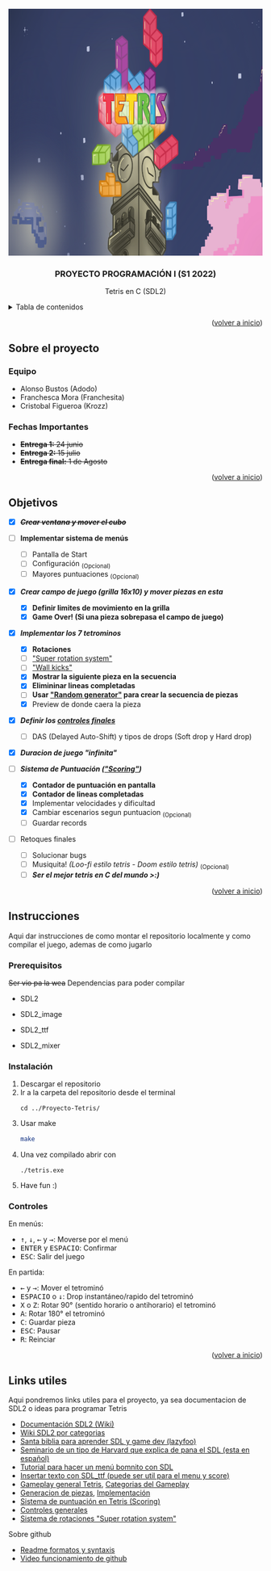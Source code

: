 <div id="top"></div>

<!-- PROJECT LOGO -->
<br />
<div align="center">
  </a>
    <img src="/assets/frontpage.png" alt="Logo" width="869" height="489">
  </a>

  <h3 align="center">PROYECTO PROGRAMACIÓN I (S1 2022)</h3>

  <p align="center">
    Tetris en C (SDL2)
    <br />
  </p>
</div>

<!-- TABLE OF CONTENTS -->
<details>
  <summary>Tabla de contenidos</summary>
  <ol>
    <li>
      <a href="#sobre-el-proyecto">Sobre el proyecto</a>
    </li>
	<li><a href="#objetivos">Objetivos</a></li>
    <li>
      <a href="#instrucciones">Instrucciones</a>
      <ul>
        <li><a href="#prerequisitos">Prerequisitos</a></li>
        <li><a href="#instalación">Instalación</a></li>
		<li><a href="#controles">Controles</a></li>
      </ul>
    </li>
    <li><a href="#links-utiles">Links utiles</a></li>
  </ol>
</details>

<p align="right">(<a href="#top">volver a inicio</a>)</p>

<!-- ABOUT THE PROJECT -->
## Sobre el proyecto
### Equipo
* Alonso Bustos (Adodo)
* Franchesca Mora (Franchesita)
* Cristobal Figueroa (Krozz)

### Fechas Importantes
* ~~**Entrega 1:** 24 junio~~
* ~~**Entrega 2:** 15 julio~~
* ~~**Entrega final:** 1 de Agosto~~

<p align="right">(<a href="#top">volver a inicio</a>)</p>

<!-- ROADMAP -->
## Objetivos

- [x] ~~***Crear ventana y mover el cubo***~~

- [ ] **Implementar sistema de menús**
    - [ ] Pantalla de Start
    - [ ] Configuración <sub>(Opcional)</sub>
    - [ ] Mayores puntuaciones  <sub>(Opcional)</sub>

- [X] ***Crear campo de juego (grilla 16x10) y mover piezas en esta***
    - [X] **Definir limites de movimiento en la grilla**
    - [X] **Game Over! (Si una pieza sobrepasa el campo de juego)**

- [X] ***Implementar los 7 tetrominos***
    - [X] **Rotaciones**
     - [ ] ["Super rotation system"](https://tetris.wiki/Super_Rotation_System)
     - [ ] ["Wall kicks"](https://tetris.wiki/Super_Rotation_System#Wall_Kicks)
    - [X] **Mostrar la siguiente pieza en la secuencia**
    - [X] **Elimininar lineas completadas**
    - [ ] **Usar ["Random generator"](https://www.educative.io/courses/game-development-js-tetris/xlKZA7B9lLr) para crear la secuencia de piezas**
    - [X] Preview de donde caera la pieza

- [X] ***Definir los [controles finales](https://strategywiki.org/wiki/Tetris/Controls)***
    - [ ] DAS (Delayed Auto-Shift) y tipos de drops (Soft drop y Hard drop)

- [X] ***Duracion de juego "infinita"***

- [ ] ***Sistema de Puntuación (["Scoring"](https://tetris.wiki/Scoring))***
    - [X] **Contador de puntuación en pantalla**
    - [X] **Contador de lineas completadas**
    - [X] Implementar velocidades y dificultad
    - [X] Cambiar escenarios segun puntuacion <sub>(Opcional)</sub>
    - [ ] Guardar records

- [ ] Retoques finales
    - [ ] Solucionar bugs
    - [ ] Musiquita! _(Loo-fi estilo tetris - Doom estilo tetris)_ <sub>(Opcional)</sub>
    - [ ] ***Ser el mejor tetris en C del mundo >:)***

<p align="right">(<a href="#top">volver a inicio</a>)</p>

<!-- GETTING STARTED -->
## Instrucciones

Aqui dar instrucciones de como montar el repositorio localmente y como compilar el juego, ademas de como jugarlo

### Prerequisitos

~~Ser vio pa la wea~~
Dependencias para poder compilar

* SDL2
 
* SDL2_image
 
* SDL2_ttf

* SDL2_mixer

### Instalación

1. Descargar el repositorio
2. Ir a la carpeta del repositorio desde el terminal
   ```
   cd ../Proyecto-Tetris/
   ```
3. Usar make
   ```sh
   make
   ```
4. Una vez compilado abrir con
   ```
   ./tetris.exe
   ```
 5. Have fun :)

### Controles

En menús:
* <kbd>↑</kbd>, <kbd>↓</kbd>, <kbd>←</kbd> y <kbd>→</kbd>: Moverse por el menú
* <kbd>ENTER</kbd> y <kbd>ESPACIO</kbd>: Confirmar
* <kbd>ESC</kbd>: Salir del juego

En partida:
* <kbd>←</kbd> y <kbd>→</kbd>: Mover el tetrominó
* <kbd>ESPACIO</kbd> o <kbd>↓</kbd>: Drop  instantáneo/rapido del tetrominó
* <kbd>X</kbd> o <kbd>Z</kbd>: Rotar 90° (sentido horario o antihorario) el tetrominó
* <kbd>A</kbd>: Rotar 180° el tetrominó
* <kbd>C</kbd>: Guardar pieza
* <kbd>ESC</kbd>: Pausar
* <kbd>R</kbd>: Reinciar

<p align="right">(<a href="#top">volver a inicio</a>)</p>

<!-- ACKNOWLEDGMENTS -->
## Links utiles

Aqui pondremos links utiles para el proyecto, ya sea documentacion de SDL2 o ideas para programar Tetris

* [Documentación SDL2 (Wiki)](https://wiki.libsdl.org/)
* [Wiki SDL2 por categorias](https://wiki.libsdl.org/APIByCategory)
* [Santa biblia para aprender SDL y game dev (lazyfoo)](https://lazyfoo.net/tutorials/SDL/) 
* [Seminario de un tipo de Harvard que explica de pana el SDL (esta en español)](https://youtu.be/yFLa3ln16w0)
* [Tutorial para hacer un menú bomnito con SDL](https://www.parallelrealities.co.uk/tutorials/widgets/widgets1.php)
* [Insertar texto con SDL_ttf (puede ser util para el menu y score)](https://www.parallelrealities.co.uk/tutorials/ttf/ttf1.php)
* [Gameplay general Tetris](https://tetris.wiki/Gameplay_of_Tetris), [Categorias del Gameplay](https://tetris.wiki/Category:Gameplay)
* [Generacion de piezas](https://tetris.wiki/Category:Gameplay), [Implementación](https://www.educative.io/courses/game-development-js-tetris/xlKZA7B9lLr)
* [Sistema de puntuación en Tetris (Scoring)](https://tetris.wiki/Scoring)
* [Controles generales](https://strategywiki.org/wiki/Tetris/Controls)
* [Sistema de rotaciones "Super rotation system"](https://tetris.wiki/Super_Rotation_System)

Sobre github
* [Readme formatos y syntaxis](https://docs.github.com/en/get-started/writing-on-github/getting-started-with-writing-and-formatting-on-github/basic-writing-and-formatting-syntax)
* [Video funcionamiento de github](https://youtu.be/8Dd7KRpKeaE)
